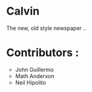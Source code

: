 # Calvin
The new, old style newspaper .. 


# Contributors :

<ul type="circle">
  <li>John Guillermo </li>
  <li>Math Anderxon </li>
  <li>Neil Hipolito </li>
</ul>
